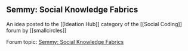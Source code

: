 ## Semmy: Social Knowledge Fabrics

An idea posted to the [[Ideation Hub]] category of the [[Social Coding]] forum by [[smallcircles]]

Forum topic: [Semmy: Social Knowledge Fabrics](https://discuss.coding.social/t/semmy-social-knowledge-fabrics/76)